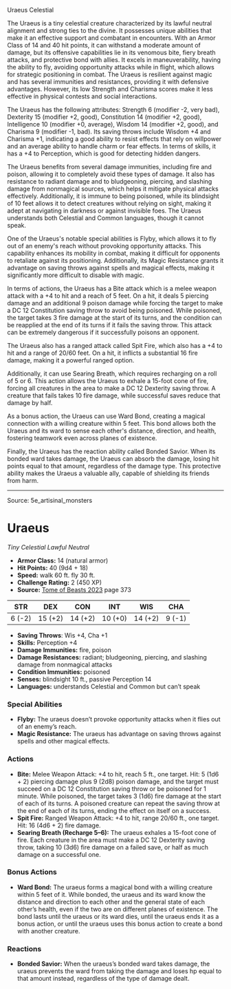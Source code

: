 <MonsterName/>Uraeus</MonsterName>
<CreatureType/>Celestial</CreatureType>

<summary>The Uraeus is a tiny celestial creature characterized by its lawful neutral alignment and strong ties to the divine. It possesses unique abilities that make it an effective support and combatant in encounters. With an Armor Class of 14 and 40 hit points, it can withstand a moderate amount of damage, but its offensive capabilities lie in its venomous bite, fiery breath attacks, and protective bond with allies. It excels in maneuverability, having the ability to fly, avoiding opportunity attacks while in flight, which allows for strategic positioning in combat. The Uraeus is resilient against magic and has several immunities and resistances, providing it with defensive advantages. However, its low Strength and Charisma scores make it less effective in physical contests and social interactions.</summary>

<detail>

The Uraeus has the following attributes: Strength 6 (modifier -2, very bad), Dexterity 15 (modifier +2, good), Constitution 14 (modifier +2, good), Intelligence 10 (modifier +0, average), Wisdom 14 (modifier +2, good), and Charisma 9 (modifier -1, bad). Its saving throws include Wisdom +4 and Charisma +1, indicating a good ability to resist effects that rely on willpower and an average ability to handle charm or fear effects. In terms of skills, it has a +4 to Perception, which is good for detecting hidden dangers.

The Uraeus benefits from several damage immunities, including fire and poison, allowing it to completely avoid these types of damage. It also has resistance to radiant damage and to bludgeoning, piercing, and slashing damage from nonmagical sources, which helps it mitigate physical attacks effectively. Additionally, it is immune to being poisoned, while its blindsight of 10 feet allows it to detect creatures without relying on sight, making it adept at navigating in darkness or against invisible foes. The Uraeus understands both Celestial and Common languages, though it cannot speak.

One of the Uraeus's notable special abilities is Flyby, which allows it to fly out of an enemy's reach without provoking opportunity attacks. This capability enhances its mobility in combat, making it difficult for opponents to retaliate against its positioning. Additionally, its Magic Resistance grants it advantage on saving throws against spells and magical effects, making it significantly more difficult to disable with magic.

In terms of actions, the Uraeus has a Bite attack which is a melee weapon attack with a +4 to hit and a reach of 5 feet. On a hit, it deals 5 piercing damage and an additional 9 poison damage while forcing the target to make a DC 12 Constitution saving throw to avoid being poisoned. While poisoned, the target takes 3 fire damage at the start of its turns, and the condition can be reapplied at the end of its turns if it fails the saving throw. This attack can be extremely dangerous if it successfully poisons an opponent.

The Uraeus also has a ranged attack called Spit Fire, which also has a +4 to hit and a range of 20/60 feet. On a hit, it inflicts a substantial 16 fire damage, making it a powerful ranged option. 

Additionally, it can use Searing Breath, which requires recharging on a roll of 5 or 6. This action allows the Uraeus to exhale a 15-foot cone of fire, forcing all creatures in the area to make a DC 12 Dexterity saving throw. A creature that fails takes 10 fire damage, while successful saves reduce that damage by half.

As a bonus action, the Uraeus can use Ward Bond, creating a magical connection with a willing creature within 5 feet. This bond allows both the Uraeus and its ward to sense each other's distance, direction, and health, fostering teamwork even across planes of existence. 

Finally, the Uraeus has the reaction ability called Bonded Savior. When its bonded ward takes damage, the Uraeus can absorb the damage, losing hit points equal to that amount, regardless of the damage type. This protective ability makes the Uraeus a valuable ally, capable of shielding its friends from harm.</detail>



---

Source: 5e_artisinal_monsters

# Uraeus

*Tiny* *Celestial* *Lawful Neutral*

- **Armor Class:** 14 (natural armor)
- **Hit Points:** 40 (9d4 + 18)
- **Speed:** walk 60 ft. fly 30 ft.
- **Challenge Rating:** 2 (450 XP)
- **Source:** [Tome of Beasts 2023](https://koboldpress.com/kpstore/product/tome-of-beasts-1-2023-edition/) page 373

| STR | DEX | CON | INT | WIS | CHA |
| --- | --- | --- | --- | --- | --- |
| 6 (-2) | 15 (+2) | 14 (+2) | 10 (+0) | 14 (+2) | 9 (-1) |

- **Saving Throws**: Wis +4, Cha +1
- **Skills:** Perception +4
- **Damage Immunities:** fire, poison
- **Damage Resistances:** radiant; bludgeoning, piercing, and slashing damage from nonmagical attacks
- **Condition Immunities:** poisoned
- **Senses:** blindsight 10 ft., passive Perception 14
- **Languages:** understands Celestial and Common but can’t speak

### Special Abilities

- **Flyby:** The uraeus doesn’t provoke opportunity attacks when it flies out of an enemy’s reach.
- **Magic Resistance:** The uraeus has advantage on saving throws against spells and other magical effects.

### Actions

- **Bite:** Melee Weapon Attack: +4 to hit, reach 5 ft., one target. Hit: 5 (1d6 + 2) piercing damage plus 9 (2d8) poison damage, and the target must succeed on a DC 12 Constitution saving throw or be poisoned for 1 minute. While poisoned, the target takes 3 (1d6) fire damage at the start of each of its turns. A poisoned creature can repeat the saving throw at the end of each of its turns, ending the effect on itself on a success.
- **Spit Fire:** Ranged Weapon Attack: +4 to hit, range 20/60 ft., one target. Hit: 16 (4d6 + 2) fire damage.
- **Searing Breath (Recharge 5–6):** The uraeus exhales a 15-foot cone of fire. Each creature in the area must make a DC 12 Dexterity saving throw, taking 10 (3d6) fire damage on a failed save, or half as much damage on a successful one.

### Bonus Actions

- **Ward Bond:** The uraeus forms a magical bond with a willing creature within 5 feet of it. While bonded, the uraeus and its ward know the distance and direction to each other and the general state of each other’s health, even if the two are on different planes of existence. The bond lasts until the uraeus or its ward dies, until the uraeus ends it as a bonus action, or until the uraeus uses this bonus action to create a bond with another creature.

### Reactions

- **Bonded Savior:** When the uraeus’s bonded ward takes damage, the uraeus prevents the ward from taking the damage and loses hp equal to that amount instead, regardless of the type of damage dealt.


